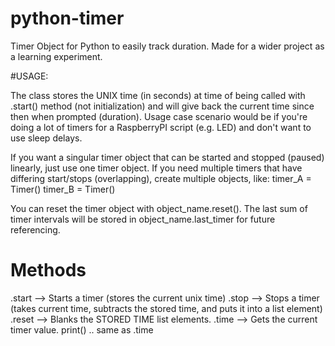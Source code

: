 # python-timer
Timer Object for Python to easily track duration. Made for a wider project as a learning experiment.


#USAGE:

The class stores the UNIX time (in seconds) at time of being called with .start() method (not initialization) and will give back the current time since then when prompted (duration). Usage case scenario would be if you're doing a lot of timers for a RaspberryPI script (e.g. LED) and don't want to use sleep delays.

If you want a singular timer object that can be started and stopped (paused) linearly, just use one timer object. If you need 
multiple timers that have differing start/stops (overlapping), create multiple objects, like:
timer_A = Timer()
timer_B = Timer()

You can reset the timer object with object_name.reset(). The last sum of timer intervals will be stored in object_name.last_timer for future referencing.


# Methods
.start --> Starts a timer (stores the current unix time)
.stop --> Stops a timer (takes current time, subtracts the stored time, and puts it into a list element)
.reset --> Blanks the STORED TIME list elements.
.time --> Gets the current timer value.
print() .. same as .time
